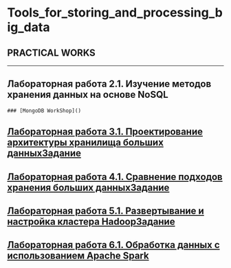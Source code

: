 # Tools_for_storing_and_processing_big_data

## PRACTICAL WORKS 
-------------------------------------------------------------------------------------

## **Лабораторная работа 2.1. Изучение методов хранения данных на основе NoSQL**
    ### [MongoDB WorkShop]()


## [**Лабораторная работа 3.1. Проектирование архитектуры хранилища больших данныхЗадание**]()


## [**Лабораторная работа 4.1. Сравнение подходов хранения больших данныхЗадание**]()


## [**Лабораторная работа 5.1. Развертывание и настройка кластера HadoopЗадание**]()


## [**Лабораторная работа 6.1. Обработка данных с использованием Apache Spark**]()
